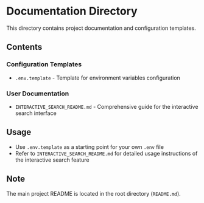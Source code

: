 # Documentation Directory

This directory contains project documentation and configuration templates.

## Contents

### Configuration Templates
- `.env.template` - Template for environment variables configuration

### User Documentation
- `INTERACTIVE_SEARCH_README.md` - Comprehensive guide for the interactive search interface

## Usage

- Use `.env.template` as a starting point for your own `.env` file
- Refer to `INTERACTIVE_SEARCH_README.md` for detailed usage instructions of the interactive search feature

## Note

The main project README is located in the root directory (`README.md`). 